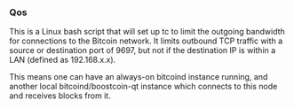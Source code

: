 ### Qos ###

This is a Linux bash script that will set up tc to limit the outgoing bandwidth for connections to the Bitcoin network. It limits outbound TCP traffic with a source or destination port of 9697, but not if the destination IP is within a LAN (defined as 192.168.x.x).

This means one can have an always-on bitcoind instance running, and another local bitcoind/boostcoin-qt instance which connects to this node and receives blocks from it.
